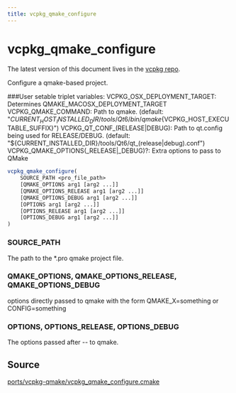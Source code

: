 ```yaml
---
title: vcpkg_qmake_configure
---
```


# vcpkg_qmake_configure

The latest version of this document lives in the [vcpkg repo](https://github.com/Microsoft/vcpkg/blob/master/docs/maintainers/ports/vcpkg-qmake/vcpkg_qmake_configure.md).

Configure a qmake-based project.

###User setable triplet variables:
VCPKG_OSX_DEPLOYMENT_TARGET: Determines QMAKE_MACOSX_DEPLOYMENT_TARGET
VCPKG_QMAKE_COMMAND: Path to qmake. (default: "${CURRENT_HOST_INSTALLED_DIR}/tools/Qt6/bin/qmake${VCPKG_HOST_EXECUTABLE_SUFFIX}")
VCPKG_QT_CONF_(RELEASE|DEBUG): Path to qt.config being used for RELEASE/DEBUG. (default: "${CURRENT_INSTALLED_DIR}/tools/Qt6/qt_(release|debug).conf")
VCPKG_QMAKE_OPTIONS(_RELEASE|_DEBUG)?: Extra options to pass to QMake

```cmake
vcpkg_qmake_configure(
    SOURCE_PATH <pro_file_path>
    [QMAKE_OPTIONS arg1 [arg2 ...]]
    [QMAKE_OPTIONS_RELEASE arg1 [arg2 ...]]
    [QMAKE_OPTIONS_DEBUG arg1 [arg2 ...]]
    [OPTIONS arg1 [arg2 ...]]
    [OPTIONS_RELEASE arg1 [arg2 ...]]
    [OPTIONS_DEBUG arg1 [arg2 ...]]
)
```

### SOURCE_PATH
The path to the *.pro qmake project file.

### QMAKE_OPTIONS, QMAKE_OPTIONS\_RELEASE, QMAKE_OPTIONS\_DEBUG
options directly passed to qmake with the form QMAKE_X=something or CONFIG=something 

### OPTIONS, OPTIONS\_RELEASE, OPTIONS\_DEBUG
The options passed after -- to qmake.


## Source
[ports/vcpkg-qmake/vcpkg\_qmake\_configure.cmake](https://github.com/Microsoft/vcpkg/blob/master/ports/vcpkg-qmake/vcpkg_qmake_configure.cmake)


